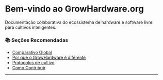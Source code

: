 
# Bem-vindo ao GrowHardware.org

Documentação colaborativa do ecossistema de hardware e software livre para cultivos inteligentes.

### 📚 Seções Recomendadas

* [Comparativo Global](comparativa.md)
* [Por que o GrowHardware é diferente](diferenciales.md)
* [Protocolos de cultivo](protocolos.md)
* [Como Contribuir](contribuir.md)

---